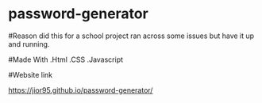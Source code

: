 # password-generator

#Reason 
did this for a school project ran across some issues but have it up and running.

#Made With 
.Html 
.CSS
.Javascript 

#Website link 

https://jior95.github.io/password-generator/

